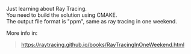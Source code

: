 Just learning about Ray Tracing.  
You need to build the solution using CMAKE.  
The output file format is "ppm", same as ray tracing in one weekend.  
  
More info in:  
>https://raytracing.github.io/books/RayTracingInOneWeekend.html
